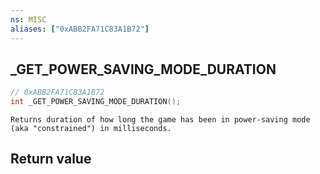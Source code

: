 ```yaml
---
ns: MISC
aliases: ["0xABB2FA71C83A1B72"]
---
```

## _GET_POWER_SAVING_MODE_DURATION

```c
// 0xABB2FA71C83A1B72
int _GET_POWER_SAVING_MODE_DURATION();
```

```
Returns duration of how long the game has been in power-saving mode (aka "constrained") in milliseconds.
```


## Return value
